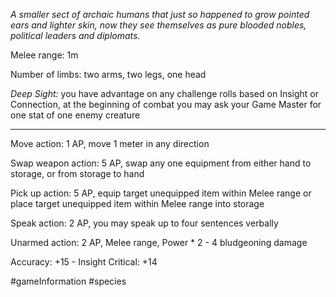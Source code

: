 *A smaller sect of archaic humans that just so happened to grow pointed ears and lighter skin, now they see themselves as pure blooded nobles, political leaders and diplomats.*

Melee range: 1m

Number of limbs: two arms, two legs, one head

*Deep Sight:* you have advantage on any challenge rolls based on Insight or Connection, at the beginning of combat you may ask your Game Master for one stat of one enemy creature

---

Move action: 1 AP, move 1 meter in any direction

Swap weapon action: 5 AP, swap any one equipment from either hand to storage, or from storage to hand

Pick up action: 5 AP, equip target unequipped item within Melee range or place target unequipped item within Melee range into storage

Speak action: 2 AP, you may speak up to four sentences verbally

Unarmed action: 2 AP, Melee range, Power * 2 - 4 bludgeoning damage

Accuracy: +15 - Insight
Critical: +14

#gameInformation #species